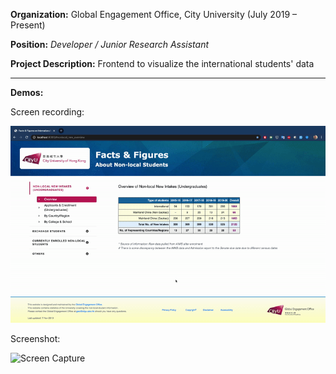 **Organization:** Global Engagement Office, City University (July 2019 – Present)

**Position:** *Developer / Junior Research Assistant*

**Project Description:** Frontend to visualize the international students' data

---

**Demos:**

Screen recording:

![Screen Capture](https://github.com/Ebbi53/past_projects_demos/blob/master/1.%20Stats%20Visualizer/Screen%20Recording%202020-01-24%20at%205.38.40%20PM.gif)

Screenshot:

![Screen Capture](https://github.com/Ebbi53/demo_stats_visualizer_geo/blob/master/Screenshot%202020-01-24%20at%205.38.13%20PM.png)
